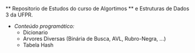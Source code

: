 **  Repositorio de Estudos do curso de Algortimos
**  e Estruturas de Dados 3 da UFPR.

*   _Conteúdo programático:_
    -   Dicionario
    -   Arvores Diversas (Binária de Busca, AVL, Rubro-Negra, ...)
    -   Tabela Hash

